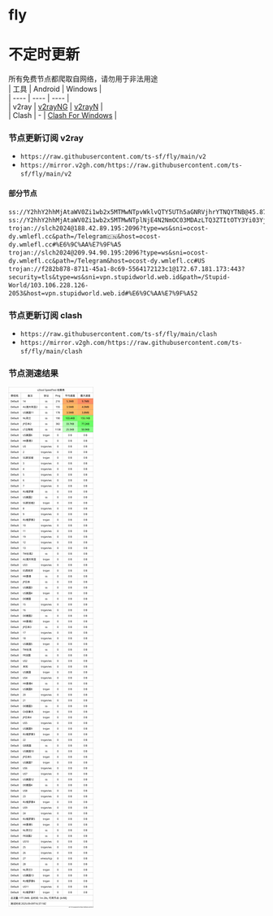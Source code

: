 # fly
# 不定时更新
所有免费节点都爬取自网络，请勿用于非法用途  
|  工具  | Android  | Windows  |  
|  ----  | ----   | ----  |  
| v2ray  | [v2rayNG](https://github.com/2dust/v2rayNG/releases) | [v2rayN](https://github.com/2dust/v2rayN/releases) |  
| Clash  | - | [Clash For Windows](https://github.com/2dust/clashN/releases) | 
  
### 节点更新订阅  v2ray
- `https://raw.githubusercontent.com/ts-sf/fly/main/v2`  
- `https://mirror.v2gh.com/https://raw.githubusercontent.com/ts-sf/fly/main/v2`  

#### 部分节点  
``` 
ss://Y2hhY2hhMjAtaWV0Zi1wb2x5MTMwNTpvWklvQTY5UTh5aGNRVjhrYTNQYTNB@45.87.175.28:8080#%F0%9F%87%B1%F0%9F%87%B9LT%E7%AB%8B%E9%99%B6%E5%AE%9B%2038.5KB%2Fs
ss://Y2hhY2hhMjAtaWV0Zi1wb2x5MTMwNTplNjE4N2NmOC03MDAzLTQ3ZTItOTY3Yi03YjkwMGIxMzJkZGI=@114.35.114.182:10129#%F0%9F%87%B9%F0%9F%87%BCTW%E5%8F%B0%E6%B9%BE
trojan://slch2024@188.42.89.195:2096?type=ws&sni=ocost-dy.wmlefl.cc&path=/Telegram🇨🇳&host=ocost-dy.wmlefl.cc#%E6%9C%AA%E7%9F%A5
trojan://slch2024@209.94.90.195:2096?type=ws&sni=ocost-dy.wmlefl.cc&path=/Telegram&host=ocost-dy.wmlefl.cc#US
trojan://f282b878-8711-45a1-8c69-5564172123c1@172.67.181.173:443?security=tls&type=ws&sni=vpn.stupidworld.web.id&path=/Stupid-World/103.106.228.126-2053&host=vpn.stupidworld.web.id#%E6%9C%AA%E7%9F%A52
```
### 节点更新订阅  clash
- `https://raw.githubusercontent.com/ts-sf/fly/main/clash`  
- `https://mirror.v2gh.com/https://raw.githubusercontent.com/ts-sf/fly/main/clash`  

### 节点测速结果
![image](traffic.png)
